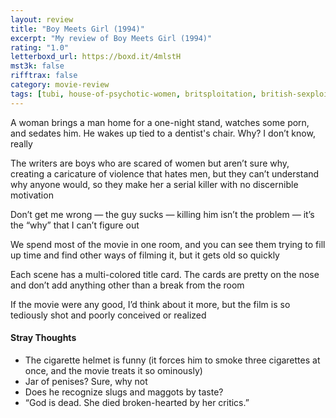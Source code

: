 ```yaml
---
layout: review
title: "Boy Meets Girl (1994)"
excerpt: "My review of Boy Meets Girl (1994)"
rating: "1.0"
letterboxd_url: https://boxd.it/4mlstH
mst3k: false
rifftrax: false
category: movie-review
tags: [tubi, house-of-psychotic-women, britsploitation, british-sexploitation, sexploitation]
---
```


A woman brings a man home for a one-night stand, watches some porn, and sedates him. He wakes up tied to a dentist's chair. Why? I don’t know, really

The writers are boys who are scared of women but aren’t sure why, creating a caricature of violence that hates men, but they can’t understand why anyone would, so they make her a serial killer with no discernible motivation

Don’t get me wrong — the guy sucks — killing him isn’t the problem — it’s the “why” that I can’t figure out

We spend most of the movie in one room, and you can see them trying to fill up time and find other ways of filming it, but it gets old so quickly

Each scene has a multi-colored title card. The cards are pretty on the nose and don’t add anything other than a break from the room

If the movie were any good, I’d think about it more, but the film is so tediously shot and poorly conceived or realized

#### Stray Thoughts

- The cigarette helmet is funny (it forces him to smoke three cigarettes at once, and the movie treats it so ominously)
- Jar of penises? Sure, why not
- Does he recognize slugs and maggots by taste?
- “God is dead. She died broken-hearted by her critics.”
